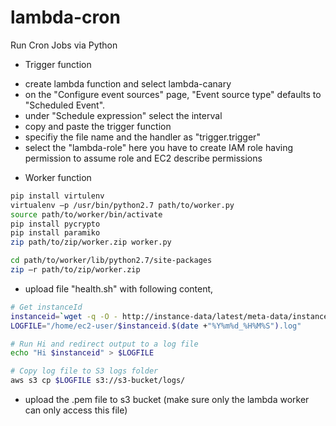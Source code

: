 # lambda-cron
Run Cron Jobs via Python

- Trigger function
* create lambda function and select lambda-canary
* on the "Configure event sources" page, "Event source type" defaults to "Scheduled Event".
* under "Schedule expression" select the interval
* copy and paste the trigger function
* specifiy the file name and the handler as "trigger.trigger"
* select the "lambda-role" here you have to create IAM role having permission to assume role and EC2 describe permissions

- Worker function
```sh
pip install virtulenv
virtualenv –p /usr/bin/python2.7 path/to/worker.py
source path/to/worker/bin/activate
pip install pycrypto
pip install paramiko
zip path/to/zip/worker.zip worker.py

cd path/to/worker/lib/python2.7/site-packages
zip –r path/to/zip/worker.zip
```

* upload file "health.sh" with following content,

```sh
# Get instanceId
instanceid=`wget -q -O - http://instance-data/latest/meta-data/instance-id`
LOGFILE="/home/ec2-user/$instanceid.$(date +"%Y%m%d_%H%M%S").log"

# Run Hi and redirect output to a log file
echo "Hi $instanceid" > $LOGFILE

# Copy log file to S3 logs folder
aws s3 cp $LOGFILE s3://s3-bucket/logs/
```

* upload the .pem file to s3 bucket (make sure only the lambda worker can only access this file)

